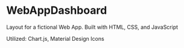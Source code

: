 # WebAppDashboard

Layout for a fictional Web App. Built with HTML, CSS, and JavaScript

Utilized: Chart.js, Material Design Icons
